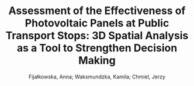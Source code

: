 ---
layout: technique
title: "Assessment of the Effectiveness of Photovoltaic Panels at Public Transport Stops: 3D Spatial Analysis as a Tool to Strengthen Decision Making"
system_type: "False"
technique: "False"
design_study: "False"
evaluation: "False"
data: "False"
analysis: "True"
generation: "False"
curation_and_transformation: "False"
management: "False"
modeling: "True"
urban_analysis: "True"
visualization: "False"
sunlight_access: "True"
wind_ventilation: "False"
view_impact: "False"
energy: "True"
damage_and_disaster_management: "False"
climate: "False"
sound: "False"
property_cadastre: "False"
others: "False"
lookup: "False"
browse: "True"
locate: "False"
explore: "False"
identify: "False"
compare: "True"
summarize: "True"
distribution: "True"
trends: "False"
outliers: "False"
extremes: "False"
features: "True"
target_discovery: "True"
target_access: "False"
spatial_relation: "True"
buildings: "True"
streets: "True"
nature: "False"
uniform_discretization: "False"
structural_subdivision: "False"
univariate: "False"
multivariate: "False"
volumetric: "False"
temporal: "False"
sensing: "False"
statistical: "False"
simulation_based: "True"
learning_based: "False"
surveyed: "False"
site: "False"
block: "True"
multi_block: "True"
city: "False"
va_wo_model: "False"
post_model: "True"
model_integrated: "False"
assisted_models: "False"
overlay: "True"
embedded: "False"
linked: "False"
temporal_jx: "False"
spatial_jx: "False"
filter: "False"
aggregate: "False"
embed: "False"
glyphs: "False"
bar_charts: "True"
scatterplots: "False"
matrix: "False"
parallel_coordinates: "False"
map_2d: "False"
map_3d: "True"
walking: "False"
steering: "False"
selection_based: "False"
manipulation_based: "True"
distortion: "False"
ghosting: "False"
culling: "False"
birds_view: "True"
multi_view: "False"
assisted_steering: "False"
other: "False"
vr_cave: "False"
ar: "False"
desktop: "True"
mobile: "False"
case_study: "True"
user_study: "False"
statistical_evaluation: "False"
expert_interviews: "False"
key: "F4V578ZR"
item_type: "journalArticle"
publication_year: "2022"
author: "Fijałkowska, Anna; Waksmundzka, Kamila; Chmiel, Jerzy"
publication_title: "Energies"
isbn: "nan"
issn: "1996-1073"
doi: "10.3390/en15031230"
url_paper: "https://www.mdpi.com/1996-1073/15/3/1230"
abstract_note: "The potential of solar energy encourages research into new applications of this technology. Access to renewable energy is an important element of modern urban policies aimed at sustainable development and the energy security of residents but also limits energy production from conventional sources due to the pollution associated with them. More and more often, projects of new urban infrastructure facilities include integrated photovoltaic panels. Assessing solar potential is an important step when planning the layout of solar panels, and the increasing number of high-rise buildings increases shaded areas, sometimes even for most of the day. Therefore, a detailed shading analysis can be important for city decision makers, investors and local communities. The results of the 3D spatial analysis presented in the article can be used to optimize the location and analyse the profitability of photovoltaic installations in a city. The aim of the project was to evaluate the effectiveness of photovoltaic panels on the shelters of public transport bus/tram stops. The proposed methodology for calculating the solar potential and shading may be a valuable extension of existing solutions in the field of planning installation power and the location of individual panels. The research methodology can be used in the future to support decision making and spatial planning related to the placement of photovoltaic panels. It was tested for bus shelters located in the centre of Warsaw (Poland). The results can also be used to assess the impact of alternatives to newly designed high-rise buildings and to plan the provision of photovoltaic panels to other city infrastructure facilities."
date_added: "2023-01-30 00:36:48"
date_modified: "2023-01-30 00:36:48"
access_date: "2023-01-30 00:36:48"
pages: "1230"
num_pages: "nan"
issue: "3"
volume: "15.0"
number_of_volumes: "nan"
journal_abbreviation: "Energies"
short_title: "Assessment of the Effectiveness of Photovoltaic Panels at Public Transport Stops"
series: "nan"
series_number: "nan"
series_text: "nan"
series_title: "nan"
publisher: "nan"
place: "nan"
language: "en"
rights: "nan"
type: "nan"
archive: "nan"
archive_location: "nan"
library_catalog: "DOI.org (Crossref)"
call_number: "nan"
extra: "nan"
notes: "nan"
link_attachments: "nan"
manual_tags: "nan"
automatic_tags: "nan"
editor: "nan"
series_editor: "nan"
translator: "nan"
contributor: "nan"
attorney_agent: "nan"
book_author: "nan"
cast_member: "nan"
commenter: "nan"
composer: "nan"
cosponsor: "nan"
counsel: "nan"
interviewer: "nan"
producer: "nan"
recipient: "nan"
reviewed_author: "nan"
scriptwriter: "nan"
words_by: "nan"
guest: "nan"
number: "nan"
edition: "nan"
running_time: "nan"
scale: "nan"
medium: "nan"
artwork_size: "nan"
filing_date: "nan"
application_number: "nan"
assignee: "nan"
issuing_authority: "nan"
country: "nan"
meeting_name: "nan"
conference_name: "nan"
court: "nan"
references: "nan"
reporter: "nan"
legal_status: "nan"
priority_numbers: "nan"
programming_language: "nan"
version: "nan"
system: "nan"
code: "nan"
code_number: "nan"
section: "nan"
session: "nan"
committee: "nan"
history: "nan"
legislative_body: "nan"
---